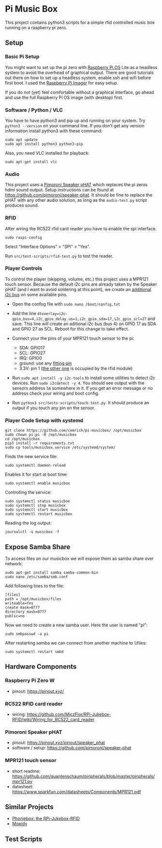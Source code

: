 # Pi Music Box

This project contains python3 scripts for a simple rfid controlled music box running on a raspberry pi zero.

## Setup

### Basic Pi Setup

You might want to set up the pi zero with [Raspberry Pi OS](https://www.raspberrypi.org/software/) Lite as a headless system to avoid the overhead of graphical output. There are good tutorials out there on how to set up a headless system, enable ssh and wifi before first boot. I used the [Raspberry Pi Imager](https://www.raspberrypi.com/software/) for easy setup.

If you do not (yet) feel comfortable without a graphical interface, go ahead and use the full Raspberry Pi OS image (with desktop) first.

### Software / Python / VLC

You have to have python3 and pip up and running on your system. Try `python3 --version` on your command line. If you don't get any version information install python3 with these command:

```
sudo apt update
sudo apt install python3 python3-pip
```

Also, you need VLC installed for playback:

```
sudo apt-get install vlc
```

### Audio

This project uses a [Pimoroni Speaker pHAT](https://shop.pimoroni.com/products/speaker-phat) which replaces the pi zeros hdmi sound output. Setup instructions can be found at https://github.com/pimoroni/speaker-phat. It should be fine to replace the pHAT with any other audio solution, as long as the `audio-test.py` script produces sound.

### RFID

After wiring the RC522 rfid card reader you have to enable the spi interface.

    sudo raspi-config

Select "Interface Options" > "SPI" > "Yes".

Run `src/test-scripts/rfid-test.py` to test the reader.

### Player Controls

To control the player (skipping, volume, etc.) this project uses a MPR121 touch sensor. Because the default i2c pins are already taken by the Speaker pHAT (and I want to avoid soldering at this point), we create an [additional i2c bus](https://www.instructables.com/Raspberry-PI-Multiple-I2c-Devices/) on some available pins.

- Open the confog file with `sudo nano /boot/config.txt`
- Add the line `dtoverlay=i2c-gpio,bus=4,i2c_gpio_delay_us=1,i2c_gpio_sda=17,i2c_gpio_scl=27` and save. This line will create an aditional i2c bus (bus 4) on GPIO 17 as SDA and GPIO 27 as SCL. Reboot for this change to take effect.

- Connect your the pins of your MPR121 touch sensor to the pi:
  - SDA: GPIO17
  - SCL: GPIO27
  - IRQ: GPIO0
  - ground: use any [fitting pin](https://pinout.xyz/pinout/ground#)
  - 3.3V: pin 1 ([the other one](https://pinout.xyz/pinout/3v3_power#) is occupied by the rfid module)

- Run `sudo apt install -y i2c-tools` to install some utilities to detect i2c devices. Run `sudo i2cdetect -y 4`. You should see output with the sensors address `5A` somewhere in it. If you get an error message or no address check your wiring and boot config.

- Run `python3 src/tests-scripts/touch-test.py`. It should produce an output if you touch any pin on the sensor.

### Player Code Setup with systemd

```
git clone https://github.com/cemrich/pi-musicbox/ /opt/musicbox
sudo chown pi:pi -R /opt/musicbox
cd /opt/musicbox
pip3 install -r requirements.txt
sudo cp tools/musicbox.service /etc/systemd/system/
```

Finds the new service file:

    sudo systemctl daemon-reload

Enables it for start at boot time:

    sudo systemctl enable musicbox

Controlling the service:

```
sudo systemctl status musicbox
sudo systemctl stop musicbox
sudo systemctl start musicbox
sudo systemctl restart musicbox
```

Reading the log output:

    journalctl -u musicbox -f 

## Expose Samba Share

To access files on our musicbox we will expose them as samba share over network:

```
sudo apt-get install samba samba-common-bin
sudo nano /etc/samba/smb.conf
```

Add following lines to the file:

```
[files]
path = /opt/musicbox/files
writeable=Yes
create mask=0777
directory mask=0777
public=no
```

Now we need to create a new samba user. Here the user is named "pi":

```
sudo smbpasswd -a pi
```

After restarting samba we can connect from another machine to \\<my-pi-ip-or-network-name>\files:

```
sudo systemctl restart smbd
```

## Hardware Components

### Raspberry Pi Zero W

- pinout: https://pinout.xyz/

### RC522 RFID card reader

- wiring: https://github.com/MiczFlor/RPi-Jukebox-RFID/wiki/Wiring_for_RC522_card_reader

### Pimoroni Speaker pHAT

- pinout: https://pinout.xyz/pinout/speaker_phat
- software / setup: https://github.com/pimoroni/speaker-phat

### MPR121 touch sensor

- short readme: https://github.com/quantenschaum/piripherals/blob/master/piripherals/mpr121.py
- datasheet: https://www.sparkfun.com/datasheets/Components/MPR121.pdf

## Similar Projects

- [Phoniebox: the RPi-Jukebox-RFID](https://github.com/MiczFlor/RPi-Jukebox-RFID)
- [Mopidy](https://mopidy.com/)

## Test Scripts
